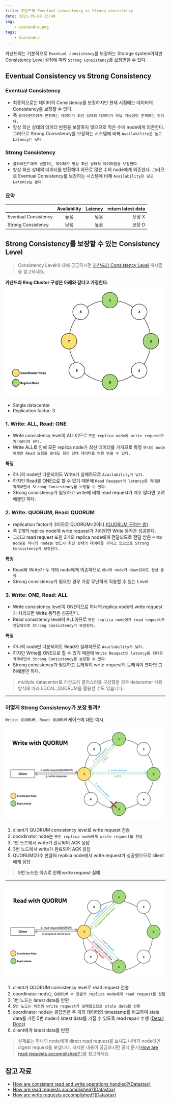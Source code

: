 ```yaml
---
title: 카산드라 Eventual consistency vs Strong consistency
date: 2021-05-08 15:49
img: 
    - cassandra.png
tags: 
    - Cassandra
---
```


카산드라는 기본적으로 `Eventual consistency`를 보장하는 Storage system이지만 Consistency Level 설정에 따라 `Strong Consistency`를 보장받을 수 있다.

## Eventual Consistency vs Strong Consistency
### Eventual Consistency
- 최종적으로는 데이터의 Consistency를 보장하지만 현재 시점에는 데이터의 Consistency를 보장할 수 없다.
- 즉 `클라이언트에게 반환하는 데이터가 최신 상태의 데이터가 아닐 가능성이 존재하는 것이다.`
- 항상 최신 상태의 데이터 반환을 보장하지 않으므로 적은 수에 node에게 의존한다. 그러므로 Strong Consistency를 보장하는 시스템에 비해 `Availability은 높고 Latency는 낮다`

### Strong Consistency
- `클라이언트에게 반환하는 데이터가 항상 최신 상태의 데이터임을 보장한다.`
- 항상 최신 상태의 데이터를 반환해야 하므로 많은 수의 node에게 의존한다. 그러므로 Eventual Consistency를 보장하는 시스템에 비해 `Availability은 낮고 Latency는 높다`

### 요약
|  | Availability | Latency | return latest data
|---|:---:|---:|---:|
| Eventual Consistency | 높음 | 낮음 | 보장 X |
| Strong Consistency | 낮음 | 높음 | 보장 O |


## Strong Consistency를 보장할 수 있는 Consistency Level

> Consistency Level에 대해 궁금하시면 [카산드라 Consistency Level](http://localhost:8081/blog/Cassandra/Cassandra_Consistency_Level.html#write-consistency-levels) 게시글을 참고하세요.

**카산드라 Ring Cluster 구성은 아래와 같다고 가정한다.**
![single_dc_cluster](./Cassandra_Eventual_And_Strong_Consistency/single_dc_cluster.png)

- Single datacenter
- Replication factor: 3

### 1. Write: ALL, Read: ONE
- Write consistency level이 ALL이므로 `모든 replica node에 write request가 처리되어야 한다.`
- Write ALL로 인해 모든 replica node가 최신 데이터를 가지므로 특정 `하나의 node에게만 Read 요청을 보내도 최신 상태 데이터를 반환 받을 수 있다.`

**특징**
- 하나의 node만 다운되어도 Write가 실패하므로 `Availability가 낮다.`
- 하지만 Read를 ONE으로 할 수 있기 때문에 `Read Reuqest의 latency를 최대한 적게하면서 Strong Consistency를 보장할 수 있다.`
- Strong consistency가 필요하고 write에 비해 read request가 매우 많다면 고려해볼만 하다.

### 2. Write: QUORUM, Read: QUORUM
- replication factor가 3이므로 QUORUM=2이다.[(QUORUM 구하는 법)](http://localhost:8081/blog/Cassandra/Cassandra_Consistency_Level.html#_2-each-quorum)
- 즉 2개의 replica node에 write request가 처리되면 Write 동작은 성공한다.
- 그리고 read request 또한 2개의 replica node에게 전달되므로 전달 받은 `두개의 node중 하나의 node는 반드시 최신 상태의 데이터를 가지고 있으므로 Strong Consistency가 보장된다.`  

**특징**
- Read와 Write가 두 개의 node에게 의존하므로 `하나의 node가 down되어도 정상 동작`
- Strong consistency가 필요한 경우 가장 무난하게 적용할 수 있는 Level

### 3. Write: ONE, Read: ALL
- Write consistency level이 ONE이므로 하나의 replica node에 write request가 처리되면 Write 동작은 성공한다.
- Read consistency level이 ALL이므로 `모든 replica node에게 read request가 전달되므로 Strong Consistency가 보장된다.`

**특징**
- 하나의 node만 다운되어도 Read가 실패하므로 `Availability가 낮다.`
- 하지만 Write를 ONE으로 할 수 있기 때문에 `Write Reuqest의 latency를 최대한 적게하면서 Strong Consistency를 보장할 수 있다.`
- Strong consistency가 필요하고 트래픽이 write request의 트래픽이 크다면 고려해볼만 하다.

> multiple datacenter로 카산드라 클러스터를 구성했을 경우 datacenter 사용 방식에 따라 LOCAL_QUORUM을 활용할 수도 있습니다.
---

### 어떻게 Strong Consistency가 보장 될까? 
`Write: QUORUM, Read: QUORUM` 케이스에 대한 예시

![write_with_quorum](./Cassandra_Eventual_And_Strong_Consistency/write_with_quorum.png)
1. client가 QUORUM consistency level로 write request 전송
2. coordinator node는 `모든 replica node에게 write request를 전달`
3. 1번 노드에서 write가 완료되어 ACK 응답
4. 3번 노드에서 write가 완료되어 ACK 응답
5. QUORUM(2)수 만큼의 replica node에서 write request가 성공했으므로 client에게 응답

> **5번 노드는 이슈로 인해 write request 실패**

---

![read_with_quorum](./Cassandra_Eventual_And_Strong_Consistency/read_with_quorum.png)
1. client가 QUORUM consistency level로 read request 전송
2. coordinator node는 `QUORUM 수 만큼의 replica node에게 read request를 전달`
3. 1번 노드는 latest data를 반환
4. `5번 노드는 이전의 write request가 실패했으므로 stale data를 반환`
5. coordinator node는 응답받은 두 개의 데이터의 timestamp를 비교하여 stale data를 가진 5번 node가 latest data를 가질 수 있도록 read repair 수행 ([Detail Docs](https://docs.datastax.com/en/cassandra-oss/3.0/cassandra/operations/opsRepairNodesReadRepair.html))
6. client에게 latest data를 반환

> 실제로는 하나의 node에게 direct read request를 보내고 나머지 node에겐 digest request를 보냅니다. 자세한 내용이 궁금하시면 공식 문서([How are read requests accomplished?
](https://docs.datastax.com/en/cassandra-oss/3.0/cassandra/dml/dmlClientRequestsRead.html))를 참고하세요.

## 참고 자료
- [How are consistent read and write operations handled?(Datastax)](https://docs.datastax.com/en/cassandra-oss/3.0/cassandra/dml/dmlAboutDataConsistency.html)
- [How are read requests accomplished?(Datastax)](https://docs.datastax.com/en/cassandra-oss/3.0/cassandra/dml/dmlClientRequestsRead.html)
- [How are write requests accomplished?(Datastax)](https://docs.datastax.com/en/cassandra-oss/3.0/cassandra/dml/dmlClientRequestsWrite.html)
